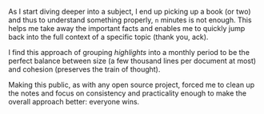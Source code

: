 As I start diving deeper into a subject, I end up picking up a book (or
two) and thus to understand something properly, `n` minutes is not
enough. This helps me take away the important facts and enables me to
quickly jump back into the full context of a specific topic (thank you,
ack).

I find this approach of grouping _highlights_ into a monthly period to
be the perfect balance between size (a few thousand lines per document
at most) and cohesion (preserves the train of thought).

Making this public, as with any open source project, forced me to clean
up the notes and focus on consistency and practicality enough to make
the overall approach better: everyone wins.
